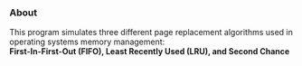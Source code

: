 ### About
This program simulates three different page replacement algorithms used in operating systems memory management:  
**First-In-First-Out (FIFO), Least Recently Used (LRU), and Second Chance**
